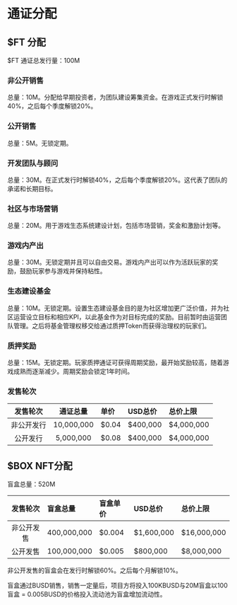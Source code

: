 # 通证分配

## $FT 分配

$FT 通证总发行量：100M

### 非公开销售

总量：10M。分配给早期投资者，为团队建设筹集资金。在游戏正式发行时解锁40%，之后每个季度解锁20%。

### 公开销售

总量：5M。无锁定期。

### 开发团队与顾问

总量：30M。在正式发行时解锁40%，之后每个季度解锁20%。这代表了团队的承诺和长期目标。

### 社区与市场营销

总量：20M。用于游戏生态系统建设计划，包括市场营销，奖金和激励计划等。

### 游戏内产出

总量：30M。无锁定期并且可以自由交易。游戏内产出可以作为活跃玩家的奖励，鼓励玩家参与游戏并保持粘性。

### 生态建设基金

总量：10M。无锁定期。设置生态建设基金目的是为社区增加更广泛价值，并为社区运营设立目标和相应KPI，以此基金作为对目标完成的奖励。目前暂时由运营团队管理。之后将基金管理权移交给通过质押Token而获得治理权的玩家们。

### 质押奖励

总量：15M。无锁定期。玩家质押通证可获得周期奖励，最开始奖励较高，随着游戏成熟而逐渐减少。周期奖励会锁定1年时间。

### 发售轮次

| 发售轮次 | 通证总量 | 单价 | USD总价 | 总价上限 |
| :---: | :---: | :--- | :--- | :--- |
| 非公开发行 | 10,000,000 | $0.04 | $400,000 | $4,000,000 |
| 公开发行 | 5,000,000 | $0.08 | $400,000 | $4,000,000 |

## $BOX NFT分配

盲盒总量：520M

| 发售轮次 | 盲盒总量 | 盲盒单价 | USD总价 | 总价上限 |
| :---: | :--- | :--- | :--- | :--- |
| 非公开发售 | 400,000,000 | $0.004 | $1,600,000 | $16,000,000 |
| 公开发售 | 100,000,000 | $0.005 | $800,000 | $8,000,000 |

非公开发售的盲盒会在发行时解锁60%。之后每个月解锁10%。

盲盒通过BUSD销售，销售一定量后，项目方将投入100KBUSD与20M盲盒以100盲盒 = 0.005BUSD的价格投入流动池为盲盒增加流动性。

